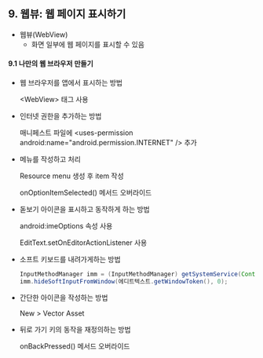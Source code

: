 ## 9. 웹뷰: 웹 페이지 표시하기

- 웹뷰(WebView)
  - 화면 일부에 웹 페이지를 표시할 수 있음



#### 9.1 나만의 웹 브라우저 만들기

- 웹 브라우저를 앱에서 표시하는 방법

  \<WebView\> 태그 사용

- 인터넷 권한을 추가하는 방법

  매니페스트 파일에 \<uses-permission android:name="android.permission.INTERNET" /> 추가

- 메뉴를 작성하고 처리

  Resource menu 생성 후 item 작성

  onOptionItemSelected() 메서드 오버라이드

- 돋보기 아이콘을 표시하고 동작하게 하는 방법

  android:imeOptions 속성 사용

  EditText.setOnEditorActionListener 사용

- 소프트 키보드를 내려가게하는 방법

  ``````java
  InputMethodManager imm = (InputMethodManager) getSystemService(Context.INPUT_METHOD_SERVICE);
  imm.hideSoftInputFromWindow(에디트텍스트.getWindowToken(), 0);
  ``````

- 간단한 아이콘을 작성하는 방법

  New > Vector Asset

- 뒤로 가기 키의 동작을 재정의하는 방법

  onBackPressed() 메서드 오버라이드